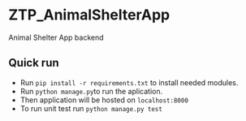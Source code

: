 # ZTP_AnimalShelterApp
Animal Shelter App backend

## Quick run

* Run `pip install -r requirements.txt` to install needed modules.
* Run `python manage.py`to run the aplication.
* Then application will be hosted on `localhost:8000`
* To run unit test run `python manage.py test`
